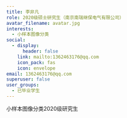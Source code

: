 ```yaml
---
title: 李非凡
role: 2020级硕士研究生（南京南瑞继保电气有限公司）
avatar_filename: avatar.jpg
interests:
  - 小样本图像分类
social:
  - display:
      header: false
    link: mailto:1362463176@qq.com
    icon_pack: fas
    icon: envelope
email: 1362463176@qq.com
superuser: false
user_groups:
  - 已毕业学生
---
```

小样本图像分类2020级研究生
